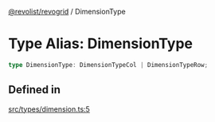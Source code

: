 [@revolist/revogrid](README.md) / DimensionType

# Type Alias: DimensionType

```ts
type DimensionType: DimensionTypeCol | DimensionTypeRow;
```

## Defined in

[src/types/dimension.ts:5](https://github.com/revolist/revogrid/blob/832a695f4c49c94511535fe3aac75fac9a36ad76/src/types/dimension.ts#L5)
